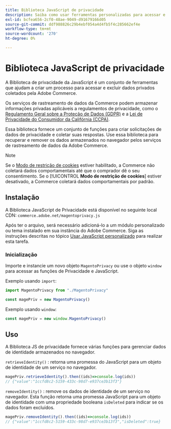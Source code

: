 ```yaml
---
title: Biblioteca JavaScript de privacidade
description: Saiba como usar ferramentas personalizadas para acessar e excluir informações pessoais do cliente coletadas pelo Adobe Commerce.
exl-id: bcfea656-2cf0-48ae-9049-d91679166d05
source-git-commit: ddf988826c29b4ebf054a4d4fb5f4c285662ef4e
workflow-type: tm+mt
source-wordcount: '270'
ht-degree: 0%

---
```


<!-- TODO: Remove this topic and redirect to the adobe-privacy-javascript-library.md when the Adobe privacy library has been integrated with Commerce. -->

# Biblioteca JavaScript de privacidade

A Biblioteca de privacidade da JavaScript é um conjunto de ferramentas que ajudam a criar um processo para acessar e excluir dados privados coletados pela Adobe Commerce.

Os serviços de rastreamento de dados da Commerce podem armazenar informações privadas aplicáveis a regulamentos de privacidade, como o [Regulamento Geral sobre a Proteção de Dados (GDPR)](gdpr.md) e a [Lei de Privacidade do Consumidor da Califórnia (CCPA)](ccpa.md).

Essa biblioteca fornece um conjunto de funções para criar solicitações de dados de privacidade e coletar suas respostas. Use essa biblioteca para recuperar e remover os dados armazenados no navegador pelos serviços de rastreamento de dados da Adobe Commerce.

>[!NOTE]
>
>Se o [Modo de restrição de cookies](https://experienceleague.adobe.com/docs/commerce-admin/start/compliance/privacy/compliance-cookie-law.html) estiver habilitado, a Commerce não coletará dados comportamentais até que o comprador dê o seu consentimento. Se o [!UICONTROL **Modo de restrição de cookies**] estiver desativado, a Commerce coletará dados comportamentais por padrão.

## Instalação

A Biblioteca JavaScript de Privacidade está disponível no seguinte local CDN: `commerce.adobe.net/magentoprivacy.js`

Após ter o arquivo, será necessário adicioná-lo a um módulo personalizado ou tema instalado em sua instância do Adobe Commerce. Siga as instruções descritas no tópico [Usar JavaScript personalizado](https://developer.adobe.com/commerce/frontend-core/javascript/custom/) para realizar esta tarefa.

### Inicialização

Importe e instancie um novo objeto `MagentoPrivacy` ou use o objeto `window` para acessar as funções de Privacidade e JavaScript.

Exemplo usando `import`:

```js
import MagentoPrivacy from "./MagentoPrivacy"

const magePriv = new MagentoPrivacy()
```

Exemplo usando `window`:

```js
const magePriv = new window.MagentoPrivacy()
```

## Uso

A Biblioteca JS de privacidade fornece várias funções para gerenciar dados de identidade armazenados no navegador.

`retrieveIdentity()`
: retorna uma promessa do JavaScript para um objeto de identidade de um serviço no navegador.

```js
magePriv.retrieveIdentity().then((ids)=>console.log(ids))
// {"value":"1ccfd8c2-5159-433c-98d7-e937ce3b13f3"}
```

`removeIdentity()`
: remove os dados de identidade de um serviço no navegador.
Esta função retorna uma promessa JavaScript para um objeto de identidade com uma propriedade booleana `isDeleted` para indicar se os dados foram excluídos.

```js
magePriv.removeIdentity().then((ids)=>console.log(ids))
// {"value":"1ccfd8c2-5159-433c-98d7-e937ce3b13f3","isDeleted":true}
```
